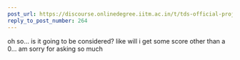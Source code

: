 ```yaml
---
post_url: https://discourse.onlinedegree.iitm.ac.in/t/tds-official-project1-discrepencies/171141/265
reply_to_post_number: 264
---
```

oh so… is it going to be considered? like will i get some score other than a 0… am sorry for asking so much